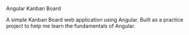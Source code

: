 Angular Kanban Board

A simple Kanban Board web application using Angular. Built as a practice project to help me learn the fundamentals of Angular.

